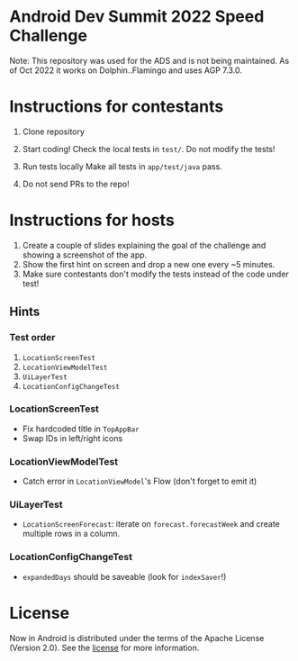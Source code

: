 Android Dev Summit 2022 Speed Challenge
==================

Note: This repository was used for the ADS and is not being maintained. As of Oct 2022 it works on Dolphin..Flamingo and uses AGP 7.3.0.

# Instructions for contestants

1. Clone repository

2. Start coding!
Check the local tests in `test/`. Do not modify the tests!

3. Run tests locally
Make all tests in `app/test/java` pass.

4. Do not send PRs to the repo!

# Instructions for hosts

1. Create a couple of slides explaining the goal of the challenge and showing a screenshot of the app.
1. Show the first hint on screen and drop a new one every ~5 minutes.
2. Make sure contestants don't modify the tests instead of the code under test!

## Hints

### Test order
1. `LocationScreenTest`
1. `LocationViewModelTest`
1. `UiLayerTest`
1. `LocationConfigChangeTest`

### LocationScreenTest
* Fix hardcoded title in `TopAppBar`
* Swap IDs in left/right icons

### LocationViewModelTest
* Catch error in `LocationViewModel`'s Flow (don't forget to emit it)

### UiLayerTest
* `LocationScreenForecast`: iterate on `forecast.forecastWeek` and create multiple rows in a column.

### LocationConfigChangeTest
* `expandedDays` should be saveable (look for `indexSaver`!)


# License

Now in Android is distributed under the terms of the Apache License (Version 2.0). See the
[license](LICENSE) for more information.
